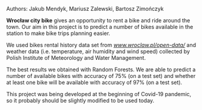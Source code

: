 Authors: Jakub Mendyk, Mariusz Zalewski, Bartosz Zimończyk

**Wrocław city bike** gives an opportunity to rent a bike and ride around the town. Our aim in this project is to predict a number of bikes available in the station to make bike trips planning easier.

We used bikes rental history data set from *www.wroclaw.pl/open-data/* and weather data (i.e. temperature, air humidity and wind speed) collected by Polish Institute of Meteorology and Water Management.

The best results we obtained with Random Forests. We are able to predict a number of available bikes with accuracy of 75% (on a test set) and whether at least one bike will be available with accuracy of 97% (on a test set).

This project was being developed at the beginning of Covid-19 pandemic, so it probably should be slightly modified to be used today.
